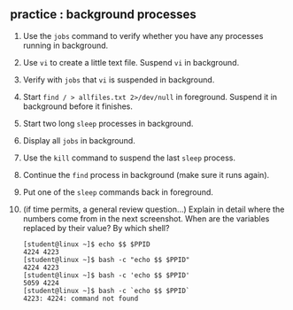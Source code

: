 ## practice : background processes

1. Use the `jobs` command to verify whether you have any processes running in background.

2. Use `vi` to create a little text file. Suspend `vi` in background.

3. Verify with `jobs` that `vi` is suspended in background.

4. Start `find / > allfiles.txt 2>/dev/null` in foreground. Suspend it in background before it finishes.

5. Start two long `sleep` processes in background.

6. Display all `jobs` in background.

7. Use the `kill` command to suspend the last `sleep` process.

8. Continue the `find` process in background (make sure it runs again).

9. Put one of the `sleep` commands back in foreground.

10. (if time permits, a general review question...) Explain in detail where the numbers come from in the next screenshot. When are the variables replaced by their value? By which shell?

    ```console
    [student@linux ~]$ echo $$ $PPID
    4224 4223
    [student@linux ~]$ bash -c "echo $$ $PPID"
    4224 4223
    [student@linux ~]$ bash -c 'echo $$ $PPID'
    5059 4224
    [student@linux ~]$ bash -c `echo $$ $PPID`
    4223: 4224: command not found
    ```



